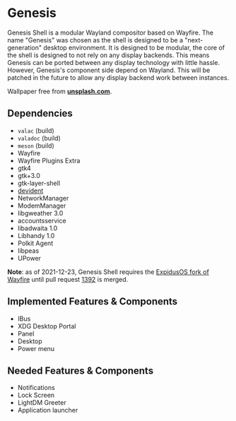 # Genesis

Genesis Shell is a modular Wayland compositor based on Wayfire. The name "Genesis" was chosen as the shell is designed to be a "next-generation"
desktop environment. It is designed to be modular, the core of the shell is designed to not rely on any display backends. This means Genesis can be ported
between any display technology with little hassle. However, Genesis's component side depend on Wayland. This will be patched in the future to allow any
display backend work between instances.

Wallpaper free from **[unsplash.com](https://unsplash.com)**.

## Dependencies
* `valac` (build)
* `valadoc` (build)
* `meson` (build)
* Wayfire
* Wayfire Plugins Extra
* gtk4
* gtk+3.0
* gtk-layer-shell
* [devident](https://github.com/ExpidusOS/libdevident)
* NetworkManager
* ModemManager
* libgweather 3.0
* accountsservice
* libadwaita 1.0
* Libhandy 1.0
* Polkit Agent
* libpeas
* UPower

**Note**: as of 2021-12-23, Genesis Shell requires the [ExpidusOS fork of Wayfire](https://github.com/ExpidusOS/wayfire) until pull request [1392](https://github.com/WayfireWM/wayfire/pull/1392) is merged.

## Implemented Features & Components
* IBus
* XDG Desktop Portal
* Panel
* Desktop
* Power menu

## Needed Features & Components
* Notifications
* Lock Screen
* LightDM Greeter
* Application launcher